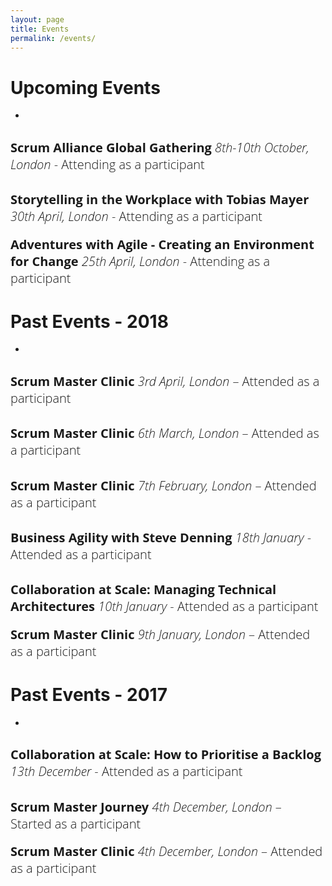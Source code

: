 ```yaml
---
layout: page
title: Events
permalink: /events/
---
```

# Upcoming Events
- 
<span style="color:#00000; font-family: 'open sans'; font-size: 1em; font-size: 20px; font-weight: 200; hyphens: none;">**Scrum Alliance Global Gathering** *8th-10th October, London* - Attending as a participant
- 
<span style="color:#00000; font-family: 'open sans'; font-size: 1em; font-size: 20px; font-weight: 200; hyphens: none;">**Storytelling in the Workplace with Tobias Mayer** *30th April, London* - Attending as a participant
- 
<span style="color:#00000; font-family: 'open sans'; font-size: 1em; font-size: 20px; font-weight: 200; hyphens: none;">**Adventures with Agile - Creating an Environment for Change** *25th April, London* - Attending as a participant

# Past Events - 2018

- 
<span style="color:#00000; font-family: 'open sans'; font-size: 1em; font-size: 20px; font-weight: 200; hyphens:
none;">**Scrum Master Clinic** *3rd April, London* – Attended as a participant
- 
<span style="color:#00000; font-family: 'open sans'; font-size: 1em; font-size: 20px; font-weight: 200; hyphens:
none;">**Scrum Master Clinic** *6th March, London* – Attended as a participant
- 
<span style="color:#00000; font-family: 'open sans'; font-size: 1em; font-size: 20px; font-weight: 200; hyphens:
none;">**Scrum Master Clinic** *7th February, London* – Attended as a participant
- 
<span style="color:#00000; font-family: 'open sans'; font-size: 1em; font-size: 20px; font-weight: 200; hyphens:
none;">**Business Agility with Steve Denning** *18th January* - Attended as a participant
- 
<span style="color:#00000; font-family: 'open sans'; font-size: 1em; font-size: 20px; font-weight: 200; hyphens:
none;">**Collaboration at Scale: Managing Technical Architectures** *10th January* - Attended as a participant
- 
<span style="color:#00000; font-family: 'open sans'; font-size: 1em; font-size: 20px; font-weight: 200; hyphens: none;">**Scrum Master Clinic** *9th January, London* – Attended as a participant

# Past Events - 2017
- 
<span style="color:#00000; font-family: 'open sans'; font-size: 1em; font-size: 20px; font-weight: 200; hyphens: none;">**Collaboration at Scale: How to Prioritise a Backlog** *13th December* - Attended as a participant
- 
<span style="color:#00000; font-family: 'open sans'; font-size: 1em; font-size: 20px; font-weight: 200; hyphens: none;">**Scrum Master Journey** *4th December, London* – Started as a participant
- 
<span style="color:#00000; font-family: 'open sans'; font-size: 1em; font-size: 20px; font-weight: 200; hyphens: none;">**Scrum Master Clinic** *4th December, London* – Attended as a participant
